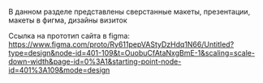 В данном разделе представлены сверстанные макеты, презентации, макеты в фигма, дизайны визиток

Ссылка на прототип сайта в figma: https://www.figma.com/proto/Ry611pepVAStyDzHdq1N66/Untitled?type=design&node-id=401-109&t=OuobuCfAtaNxgBmE-1&scaling=scale-down-width&page-id=0%3A1&starting-point-node-id=401%3A109&mode=design
